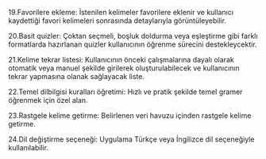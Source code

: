 19.Favorilere ekleme: İstenilen kelimeler favorilere eklenir ve kullanıcı kaydettiği favori kelimeleri sonrasında detaylarıyla görüntüleyebilir.

20.Basit quizler: Çoktan seçmeli, boşluk doldurma veya eşleştirme gibi farklı formatlarda hazırlanan quizler kullanıcının öğrenme sürecini destekleycektir.

21.Kelime tekrar listesi: Kullanıcının önceki çalışmalarına dayalı olarak otomatik veya manuel şekilde girilerek oluşturulabilecek ve kullanıcının tekrar yapmasına olanak sağlayacak liste.

22.Temel dilbilgisi kuralları öğretimi: Hızlı ve pratik şekilde temel gramer öğrenmek için özel alan.

23.Rastgele kelime getirme: Belirlenen veri havuzu içinden rastgele kelime getirme.

24.Dil değiştirme seçeneği: Uygulama Türkçe veya İngilizce dil seçeneğiyle kullanılabilir.
